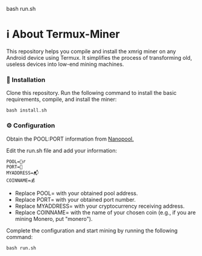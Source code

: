 bash run.sh
# ℹ️ About Termux-Miner

This repository helps you compile and install the xmrig miner on any Android device using Termux. It simplifies the process of transforming old, useless devices into low-end mining machines.

### 🚀 Installation

Clone this repository.
Run the following command to install the basic requirements, compile, and install the miner:

    bash install.sh

### ⚙️ Configuration

Obtain the POOL:PORT information from [Nanopool.](https://nanopool.org/)

Edit the run.sh file and add your information:


    POOL=🏊‍♂️
    PORT=🔢
    MYADDRESS=📬
    COINNAME=💰

- Replace POOL= with your obtained pool address.
- Replace PORT= with your obtained port number.
- Replace MYADDRESS= with your cryptocurrency receiving address.
- Replace COINNAME= with the name of your chosen coin (e.g., if you are mining Monero, put "monero").

Complete the configuration and start mining by running the following command:

    bash run.sh
